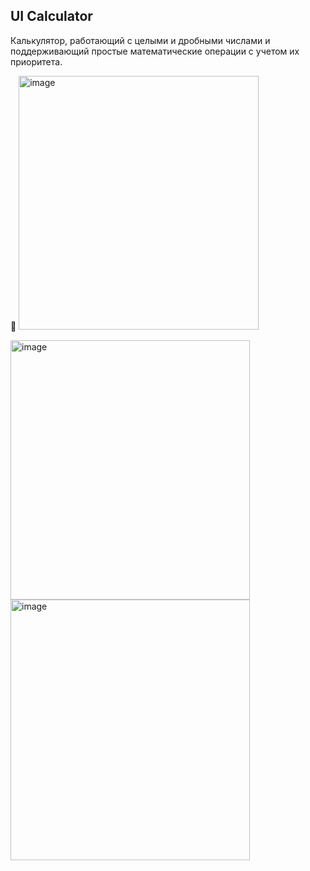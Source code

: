 ## UI Calculator

Калькулятор, работающий с целыми и дробными 
числами и поддерживающий простые математические операции с учетом их приоритета.

🟰
<img width="384" height="406" alt="image" src="https://github.com/user-attachments/assets/b10b4e1b-1591-4cb6-95e1-9b9fd5c5ca27" />


<img width="383" height="415" alt="image" src="https://github.com/user-attachments/assets/3b671c9b-6f5a-4eb2-9332-9ef0ac8fa55e" />


<img width="383" height="417" alt="image" src="https://github.com/user-attachments/assets/5751b9a6-a4a2-4012-baff-b9f7edd08dde" />
